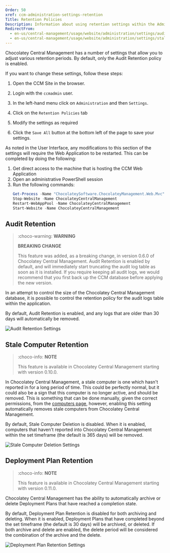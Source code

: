 ```yaml
---
Order: 50
xref: ccm-administration-settings-retention
Title: Retention Policies
Description: Information about using retention settings within the Administration Settings screen
RedirectFrom:
  - en-us/central-management/usage/website/administration/settings/audit-retention
  - en-us/central-management/usage/website/administration/settings/stale-computer-deletion
---
```


Chocolatey Central Management has a number of settings that allow you to adjust various retention periods. By default, only the Audit Retention policy is enabled.

If you want to change these settings, follow these steps:

1. Open the CCM Site in the browser.
1. Login with the `ccmadmin` user.
1. In the left-hand menu click on `Administration` and then `Settings`.
1. Click on the `Retention Policies` tab

1. Modify the settings as required
1. Click the `Save All` button at the bottom left of the page to save your settings.


As noted in the User Interface, any modifications to this section of the settings will require the Web Application to be restarted.  This can be completed by doing the following:

1. Get direct access to the machine that is hosting the CCM Web Application
1. Open an administrative PowerShell session
1. Run the following commands:
    ```powershell
    Get-Process -Name "ChocolateySoftware.ChocolateyManagement.Web.Mvc" -ErrorAction SilentlyContinue | Stop-Process -Force
    Stop-Website -Name ChocolateyCentralManagement
    Restart-WebAppPool -Name ChocolateyCentralManagement
    Start-Website -Name ChocolateyCentralManagement
    ```

## Audit Retention

> :choco-warning: **WARNING**
>
> **BREAKING CHANGE**
>
> This feature was added, as a breaking change, in version 0.6.0 of Chocolatey Central Management.  Audit Retention is enabled by default, and will immediately start truncating the audit log table as soon as it is installed.
> If you require keeping all audit logs, we would recommend that you first back up the CCM database before applying the new version.

In an attempt to control the size of the Chocolatey Central Management database, it is possible to control the retention policy for the audit logs table within the application.

By default, Audit Retention is enabled, and any logs that are older than 30 days will automatically be removed.

![Audit Retention Settings](/assets/images/ccm/setup/website/audit-retention-settings.png)

## Stale Computer Retention


> :choco-info: **NOTE**
>
> This feature is available in Chocolatey Central Management starting with version 0.10.0.

In Chocolatey Central Management, a stale computer is one which hasn't reported in for a long period of time. This could be perfectly normal, but it could also be a sign that this computer is no longer active, and should be removed.  This is something that can be done manually, given the correct permissions, from the [computers page](xref:ccm-computers#removing-a-computer-from-central-management), however, enabling this setting automatically removes stale computers from Chocolatey Central Management.

By default, Stale Computer Deletion is disabled. When it is enabled, computers that haven't reported into Chocolatey Central Management within the set timeframe (the default is 365 days) will be removed.

![Stale Computer Deletion Settings](/assets/images/ccm/setup/website/stale-computer-deletion-settings.png)

## Deployment Plan Retention

> :choco-info: **NOTE**
>
> This feature is available in Chocolatey Central Management starting with version 0.11.0.

Chocolatey Central Management has the ability to automatically archive or delete Deployment Plans that have reached a completion state.


By default, Deployment Plan Retention is disabled for both archiving and deleting. When it is enabled, Deployment Plans that have completed beyond the set timeframe (the default is 30 days) will be archived, or deleted. If both archive and delete are enabled, the delete period will be considered the combination of the archive and the delete.



![Deployment Plan Retention Settings](/assets/images/ccm/setup/website/deployment-plan-retention-settings.png)
